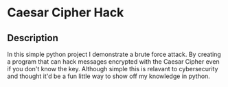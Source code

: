 <h1>Caesar Cipher Hack</h1>

<h2>Description</h2>
In this simple python project I demonstrate a brute force attack. By creating a program that can hack messages encrypted with the Caesar Cipher even if you don't know the key. Although simple this is relavant to cybersecurity and thought it'd be a fun little way to show off my knowledge in python. <br />
